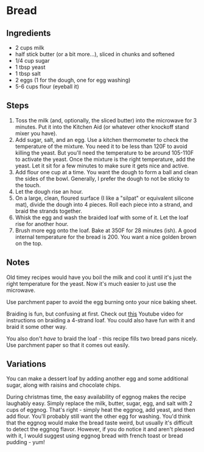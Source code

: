 Bread
=====

Ingredients
-----------

- 2 cups milk
- half stick butter (or a bit more...), sliced in chunks and softened
- 1/4 cup sugar
- 1 tbsp yeast
- 1 tbsp salt
- 2 eggs (1 for the dough, one for egg washing)
- 5-6 cups flour (eyeball it)

Steps
-----

1. Toss the milk (and, optionally, the sliced butter) into the microwave for 3
   minutes. Put it into the Kitchen Aid (or whatever other knockoff stand mixer
   you have).
2. Add sugar, salt, and an egg. Use a kitchen thermometer to check the
   temperature of the mixture. You need it to be less than 120F to avoid killing
   the yeast. But you'll need the temperature to be around 105-110F to activate
   the yeast. Once the mixture is the right temperature, add the yeast. Let it
   sit for a few minutes to make sure it gets nice and active.
3. Add flour one cup at a time. You want the dough to form a ball and clean the
   sides of the bowl. Generally, I prefer the dough to not be sticky to the
   touch.
4. Let the dough rise an hour.
5. On a large, clean, floured surface (I like a "silpat" or equivalent silicone
   mat), divide the dough into 4 pieces. Roll each piece into a strand, and
   braid the strands together.
6. Whisk the egg and wash the braided loaf with some of it. Let the loaf rise
   for another hour.
7. Brush more egg onto the loaf. Bake at 350F for 28 minutes (ish). A good
   internal temperature for the bread is 200. You want a nice golden brown on
   the top.

Notes
-----

Old timey recipes would have you boil the milk and cool it until it's just the
right temperature for the yeast. Now it's much easier to just use the microwave.

Use parchment paper to avoid the egg burning onto your nice baking sheet.

Braiding is fun, but confusing at first. Check out
[this](https://www.youtube.com/watch?v=RP6j7esQyjk) Youtube video for
instructions on braiding a 4-strand loaf. You could also have fun with it and
braid it some other way.

You also don't *have* to braid the loaf - this recipe fills two bread pans
nicely. Use parchment paper so that it comes out easily.

Variations
----------

You can make a dessert loaf by adding another egg and some additional sugar,
along with raisins and chocolate chips.

During christmas time, the easy availability of eggnog makes the recipe
laughably easy. Simply replace the milk, butter, sugar, egg, and salt with 2
cups of eggnog. That's right - simply heat the eggnog, add yeast, and then add
flour. You'll probably still want the other egg for washing. You'd think that
the eggnog would make the bread taste weird, but usually it's difficult to
detect the eggnog flavor. However, if you do notice it and aren't pleased with
it, I would suggest using eggnog bread with french toast or bread pudding - yum!
